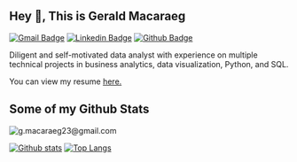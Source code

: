 ## Hey 👋, This is Gerald Macaraeg
[![Gmail Badge](https://img.shields.io/badge/-g.macaraeg23@gmail.com-c14438?style=flat&logo=Gmail&logoColor=white&link=mailto:g.macaraeg23@gmail.com)](mailto:g.macaraeg23@gmail.com) 
[![Linkedin Badge](https://img.shields.io/badge/-geraldmacaraeg23-0072b1?style=flat&logo=Linkedin&logoColor=white&link=https://www.linkedin.com/in/geraldmacaraeg23/)](https://www.linkedin.com/in/geraldmacaraeg23/) [![Github Badge](https://img.shields.io/badge/-g.macaraeg23@gmail.com-grey?style=flat&logo=github&logoColor=white&link=https://github.com/g.macaraeg23@gmail.com/)](https://www.github.com/g.macaraeg23@gmail.com/) <p align='left'>Diligent and self-motivated data analyst with experience on multiple technical projects in business analytics, data visualization, Python, and SQL.</p><p align='left'> You can view my resume <a href='g.macaraeg23@gmail.com ' target=_blank><u>here</u>.</a></p>
## Some of my Github Stats
<p align=left> <img src=https://komarev.com/ghpvc/?username=g.macaraeg23@gmail.com alt=g.macaraeg23@gmail.com /> </p>

[![Github stats](https://github-readme-stats.vercel.app/api?username=g.macaraeg23@gmail.com&show_icons=true&include_all_commits=true)](https://github.com/g.macaraeg23@gmail.com/github-readme-stats)
[![Top Langs](https://github-readme-stats.vercel.app/api/top-langs/?username=g.macaraeg23@gmail.com&layout=compact)](https://github.com/g.macaraeg23@gmail.com/github-readme-stats)
